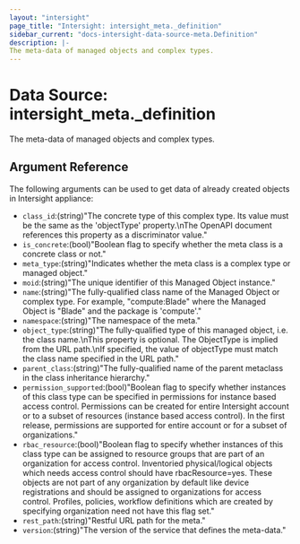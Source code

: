 ```yaml
---
layout: "intersight"
page_title: "Intersight: intersight_meta._definition"
sidebar_current: "docs-intersight-data-source-meta.Definition"
description: |-
The meta-data of managed objects and complex types.
---
```


# Data Source: intersight_meta._definition
The meta-data of managed objects and complex types.
## Argument Reference
The following arguments can be used to get data of already created objects in Intersight appliance:
* `class_id`:(string)"The concrete type of this complex type. Its value must be the same as the 'objectType' property.\nThe OpenAPI document references this property as a discriminator value."
* `is_concrete`:(bool)"Boolean flag to specify whether the meta class is a concrete class or not."
* `meta_type`:(string)"Indicates whether the meta class is a complex type or managed object."
* `moid`:(string)"The unique identifier of this Managed Object instance."
* `name`:(string)"The fully-qualified class name of the Managed Object or complex type. For example, \"compute:Blade\" where the Managed Object is \"Blade\" and the package is 'compute'."
* `namespace`:(string)"The namespace of the meta."
* `object_type`:(string)"The fully-qualified type of this managed object, i.e. the class name.\nThis property is optional. The ObjectType is implied from the URL path.\nIf specified, the value of objectType must match the class name specified in the URL path."
* `parent_class`:(string)"The fully-qualified name of the parent metaclass in the class inheritance hierarchy."
* `permission_supported`:(bool)"Boolean flag to specify whether instances of this class type can be specified in permissions for instance based access control. Permissions can be created for entire Intersight account or to a subset of resources (instance based access control). In the first release, permissions are supported for entire account or for a subset of organizations."
* `rbac_resource`:(bool)"Boolean flag to specify whether instances of this class type can be assigned to resource groups that are part of an organization for access control. Inventoried physical/logical objects which needs access control should have rbacResource=yes. These objects are not part of any organization by default like device registrations and should be assigned to organizations for access control. Profiles, policies, workflow definitions which are created by specifying organization need not have this flag set."
* `rest_path`:(string)"Restful URL path for the meta."
* `version`:(string)"The version of the service that defines the meta-data."
